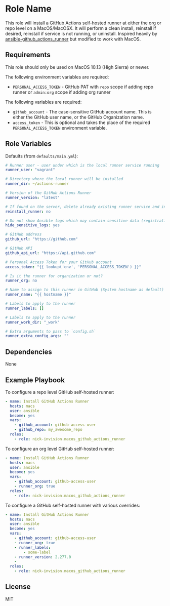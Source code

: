 # Role Name

This role will install a GitHub Actions self-hosted runner at either the org or repo level on a MacOS/MacOSX. It will perform a clean install, reinstall if desired, reinstall if service is not running, or uninstall. Inspired heavily by [ansible-github_actions_runner](https://github.com/MonolithProjects/ansible-github_actions_runner) but modified to work with MacOS.

## Requirements

This role should only be used on MacOS 10.13 (High Sierra) or newer.

The following environment variables are required:

- `PERSONAL_ACCESS_TOKEN` - GitHub PAT with `repo` scope if adding repo runner or `admin:org` scope if adding org runner

The following variables are required:

- `github_account` - The case-sensitive GitHub account name. This is either the GitHub user name, or the GitHub Organization name.
- `access_token` - This is optional and takes the place of the required `PERSONAL_ACCESS_TOKEN` environment variable.

## Role Variables

Defaults (from `defaults/main.yml`):

```yaml
# Runner user - user under which is the local runner service running
runner_user: "vagrant"

# Directory where the local runner will be installed
runner_dir: ~/actions-runner

# Version of the GitHub Actions Runner
runner_version: "latest"

# If found on the server, delete already existing runner service and install it again
reinstall_runner: no

# Do not show Ansible logs which may contain sensitive data (registration token)
hide_sensitive_logs: yes

# GitHub address
github_url: "https://github.com"

# GitHub API
github_api_url: "https://api.github.com"

# Personal Access Token for your GitHub account
access_token: "{{ lookup('env', 'PERSONAL_ACCESS_TOKEN') }}"

# Is it the runner for organization or not?
runner_org: no

# Name to assign to this runner in GitHub (System hostname as default)
runner_name: "{{ hostname }}"

# Labels to apply to the runner
runner_labels: []

# Labels to apply to the runner
runner_work_dir: "_work"

# Extra arguments to pass to `config.sh`
runner_extra_config_args: ""
```

## Dependencies

None

## Example Playbook

To configure a repo level GitHub self-hosted runner:

```yaml
- name: Install GitHub Actions Runner
  hosts: macs
  user: ansible
  become: yes
  vars:
    - github_account: github-access-user
    - github_repo: my_awesome_repo
  roles:
    - role: nick-invision.macos_github_actions_runner
```

To configure an org level GitHub self-hosted runner:

```yaml
- name: Install GitHub Actions Runner
  hosts: macs
  user: ansible
  become: yes
  vars:
    - github_account: github-access-user
    - runner_org: true
  roles:
    - role: nick-invision.macos_github_actions_runner
```

To configure a GitHub self-hosted runner with various overrides:

```yaml
- name: Install GitHub Actions Runner
  hosts: macs
  user: ansible
  become: yes
  vars:
    - github_account: github-access-user
    - runner_org: true
    - runner_labels:
        - some-label
    - runner_version: 2.277.0
    -
  roles:
    - role: nick-invision.macos_github_actions_runner
```

## License

MIT

